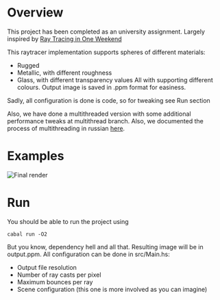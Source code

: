 # Overview
This project has been completed as an university assignment.
Largely inspired by [Ray Tracing in One Weekend](https://raytracing.github.io/)

This raytracer implementation supports spheres of different materials:
- Rugged
- Metallic, with different roughness
- Glass, with different transparency values
All with supporting different colours.
Output image is saved in .ppm format for easiness.

Sadly, all configuration is done is code, so for tweaking see Run section

Also, we have done a multithreaded version with some additional performance tweaks at multithread branch.
Also, we documented the process of multithreading in russian [here](https://luxurious-year-de9.notion.site/Parallel-Haskell-raytracer-63132332960f488aaa04b7cc01e13f8e).

# Examples
![Final render](render/final.jpg)

# Run
You should be able to run the project using
```
cabal run -O2
```
But you know, dependency hell and all that.
Resulting image will be in output.ppm.
All configuration can be done in src/Main.hs:
- Output file resolution
- Number of ray casts per pixel
- Maximum bounces per ray
- Scene configuration (this one is more involved as you can imagine)

